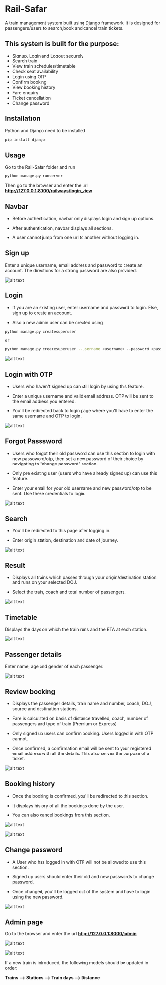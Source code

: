 
# Rail-Safar

A train management system built using Django framework. It is designed for passengers/users to search,book and cancel train tickets.


## This system is built for the purpose:

* Signup, Login and Logout securely
* Search train
* View train schedules/timetable
* Check seat availability
* Login using OTP
* Confirm booking
* View booking history
* Fare enquiry
* Ticket cancellation
* Change password
  
## Installation
Python and Django need to be installed

```bash
pip install django
```

## Usage

Go to the Rail-Safar folder and run

```bash
python manage.py runserver
```

Then go to the browser and enter the url **http://127.0.0.1:8000/railways/login_view**

## Navbar

* Before authentication, navbar only displays login and sign up options.

* After authentication, navbar displays all sections. 

* A user cannot jump from one url to another without logging in.

## Sign up

Enter a unique username, email address and password to create an account. The directions for a strong password are also provided.

![alt text](https://imgur.com/tINXbYH.png)

## Login 

* If you are an existing user, enter username and password to login. Else, sign up to create an account.

* Also a new admin user can be created using

```bash
python manage.py createsuperuser

or

python manage.py createsuperuser --username <username> --password <password>

```
![alt text](https://imgur.com/49Ep4De.png)


## Login with OTP

* Users who haven't signed up can still login by using this feature.

* Enter a unique username and valid email address. OTP will be sent to the email address you entered. 

* You'll be redirected back to login page where you'll have to enter the same username and OTP to login.

![alt text](https://imgur.com/dBHnWRH.png)


## Forgot Passsword

* Users who forgot their old password can use this section to login with new passoword/otp, then set a new password of their choice by navigating to "change password" section.

* Only pre existing user (users who have already signed up) can use this feature.

* Enter your email for your old username and new password/otp to be sent. Use these credentials to login.

![alt text](https://imgur.com/XutgkS4.png)


## Search 

* You'll be redirected to this page after logging in.

* Enter origin station, destination and date of journey. 

![alt text](https://imgur.com/x8KqwVW.png)

## Result

* Displays all trains which passes through your origin/destination station and runs on your selected DOJ.

* Select the train, coach and total number of passengers.

![alt text](https://imgur.com/NFqsTQv.png)

## Timetable

Displays the days on which the train runs and the ETA at each station.

![alt text](https://imgur.com/9tDtOSr.png)


## Passenger details

Enter name, age and gender of each passenger.

![alt text](https://imgur.com/KDoO4XF.png)


## Review booking

* Displays the passenger details, train name and number, coach, DOJ, source and destination stations.

* Fare is calculated on basis of distance travelled, coach, number of passengers and type of train (Premium or Express)

* Only signed up users can confirm booking. Users logged in with OTP cannot.

* Once confirmed, a confirmation email will be sent to your registered email address with all the details. This also serves the purpose of a ticket.

![alt text](https://imgur.com/Tvh7Aty.png)

## Booking history

* Once the booking is confirmed, you'll be redirected to this section.

* It displays history of all the bookings done by the user.

* You can also cancel bookings from this section.

![alt text](https://imgur.com/yZW7NjO.png)

![alt text](https://imgur.com/sfGP1S2.png)


## Change password

* A User who has logged in with OTP will not be allowed to use this section.

* Signed up users should enter their old and new passwords to change password.

* Once changed, you'll be logged out of the system and have to login using the new password.


![alt text](https://imgur.com/Sddy4yx.png)


## Admin page

Go to the browser and enter the url  **http://127.0.0.1:8000/admin**

![alt text](https://imgur.com/LWWROT8.png)

![alt text](https://imgur.com/bp94N8a.png)

If a new train is introduced, the following models should be updated in order: 

**Trains --> Stations --> Train days --> Distance**











